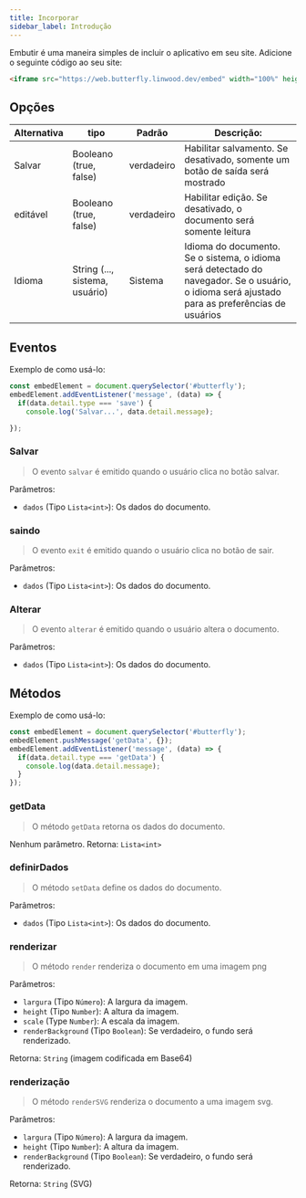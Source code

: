 ```yaml
---
title: Incorporar
sidebar_label: Introdução
---
```


Embutir é uma maneira simples de incluir o aplicativo em seu site. Adicione o seguinte código ao seu site:

```html
<iframe src="https://web.butterfly.linwood.dev/embed" width="100%" height="500px" allowtransparency="true"></iframe>
```

## Opções

| Alternativa | tipo                           | Padrão     | Descrição:                                                                                                                                     |
| ----------- | ------------------------------ | ---------- | ---------------------------------------------------------------------------------------------------------------------------------------------- |
| Salvar      | Booleano (true, false)         | verdadeiro | Habilitar salvamento. Se desativado, somente um botão de saída será mostrado                                                                   |
| editável    | Booleano (true, false)         | verdadeiro | Habilitar edição. Se desativado, o documento será somente leitura                                                                              |
| Idioma      | String (..., sistema, usuário) | Sistema    | Idioma do documento. Se o sistema, o idioma será detectado do navegador. Se o usuário, o idioma será ajustado para as preferências de usuários |

## Eventos

Exemplo de como usá-lo:

```javascript
const embedElement = document.querySelector('#butterfly');
embedElement.addEventListener('message', (data) => {
  if(data.detail.type === 'save') {
    console.log('Salvar...', data.detail.message);

});
```

### Salvar

> O evento `salvar` é emitido quando o usuário clica no botão salvar.

Parâmetros:

* `dados` (Tipo `Lista<int>`): Os dados do documento.

### saindo

> O evento `exit` é emitido quando o usuário clica no botão de sair.

Parâmetros:

* `dados` (Tipo `Lista<int>`): Os dados do documento.

### Alterar

> O evento `alterar` é emitido quando o usuário altera o documento.

Parâmetros:

* `dados` (Tipo `Lista<int>`): Os dados do documento.

## Métodos

Exemplo de como usá-lo:

```javascript
const embedElement = document.querySelector('#butterfly');
embedElement.pushMessage('getData', {});
embedElement.addEventListener('message', (data) => {
  if(data.detail.type === 'getData') {
    console.log(data.detail.message);
  }
});
```

### getData

> O método `getData` retorna os dados do documento.

Nenhum parâmetro. Retorna: `Lista<int>`

### definirDados

> O método `setData` define os dados do documento.

Parâmetros:

* `dados` (Tipo `Lista<int>`): Os dados do documento.

### renderizar

> O método `render` renderiza o documento em uma imagem png

Parâmetros:

* `largura` (Tipo `Número`): A largura da imagem.
* `height` (Tipo `Number`): A altura da imagem.
* `scale` (Type `Number`): A escala da imagem.
* `renderBackground` (Tipo `Boolean`): Se verdadeiro, o fundo será renderizado.

Retorna: `String` (imagem codificada em Base64)

### renderização

> O método `renderSVG` renderiza o documento a uma imagem svg.

Parâmetros:

* `largura` (Tipo `Número`): A largura da imagem.
* `height` (Tipo `Number`): A altura da imagem.
* `renderBackground` (Tipo `Boolean`): Se verdadeiro, o fundo será renderizado.

Retorna: `String` (SVG)
